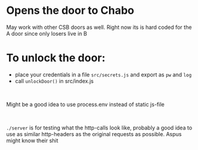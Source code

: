# Opens the door to Chabo

May work with other CSB doors as well. Right now its is hard coded for the A door since only losers live in B
<br>

# To unlock the door:

- place your credentials in a file `src/secrets.js` and export as `pw` and `log`
- call `unlockDoor()` in src/index.js

<br>

Might be a good idea to use process.env instead of static js-file

<br>

`./server` is for testing what the http-calls look like, probably a good idea to use as similar http-headers as the original requests as possible. Aspus might know their shit
